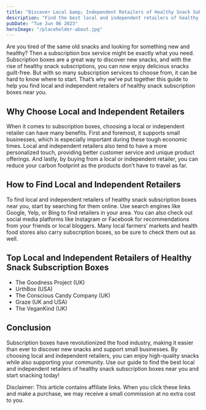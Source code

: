 ```yaml
---
title: "Discover Local &amp; Independent Retailers of Healthy Snack Subscription Boxes"
description: "Find the best local and independent retailers of healthy snack subscription boxes near you. Discover new snacks today!"
pubDate: "Tue Jun 06 2023"
heroImage: "/placeholder-about.jpg"
---
```


Are you tired of the same old snacks and looking for something new and healthy? Then a subscription box service might be exactly what you need. Subscription boxes are a great way to discover new snacks, and with the rise of healthy snack subscriptions, you can now enjoy delicious snacks guilt-free. But with so many subscription services to choose from, it can be hard to know where to start. That’s why we’ve put together this guide to help you find local and independent retailers of healthy snack subscription boxes near you.

## Why Choose Local and Independent Retailers

When it comes to subscription boxes, choosing a local or independent retailer can have many benefits. First and foremost, it supports small businesses, which is especially important during these tough economic times. Local and independent retailers also tend to have a more personalized touch, providing better customer service and unique product offerings. And lastly, by buying from a local or independent retailer, you can reduce your carbon footprint as the products don’t have to travel as far.

## How to Find Local and Independent Retailers

To find local and independent retailers of healthy snack subscription boxes near you, start by searching for them online. Use search engines like Google, Yelp, or Bing to find retailers in your area. You can also check out social media platforms like Instagram or Facebook for recommendations from your friends or local bloggers. Many local farmers’ markets and health food stores also carry subscription boxes, so be sure to check them out as well.

## Top Local and Independent Retailers of Healthy Snack Subscription Boxes 

- The Goodness Project (UK)
- UrthBox (USA)
- The Conscious Candy Company (UK)
- Graze (UK and USA)
- The VeganKind (UK)

## Conclusion

Subscription boxes have revolutionized the food industry, making it easier than ever to discover new snacks and support small businesses. By choosing local and independent retailers, you can enjoy high-quality snacks while also supporting your community. Use our guide to find the best local and independent retailers of healthy snack subscription boxes near you and start snacking today!

Disclaimer: This article contains affiliate links. When you click these links and make a purchase, we may receive a small commission at no extra cost to you.